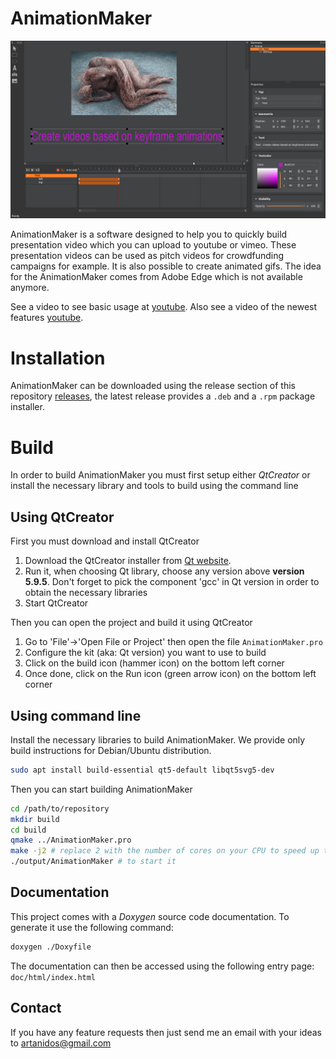# AnimationMaker

![Image](assets/AnimationMaker.png) 

AnimationMaker is a software designed to help you to quickly build presentation video which you can upload to youtube or vimeo. These presentation videos can be used as pitch videos for crowdfunding campaigns for example.
It is also possible to create animated gifs.
The idea for the AnimationMaker comes from Adobe Edge which is not available anymore.

See a video to see basic usage at [youtube](https://youtu.be/Ir7Lvd-O2aE).
Also see a video of the newest features [youtube](https://youtu.be/pa53WfUkbO0).

# Installation

AnimationMaker can be downloaded using the release section of this repository [releases](https://github.com/Artanidos/AnimationMaker/releases), the latest release provides a `.deb` and a `.rpm` package installer.

# Build

In order to build AnimationMaker you must first setup either *QtCreator* or install the necessary library and tools to build using the command line

## Using QtCreator

First you must download and install QtCreator

1. Download the QtCreator installer from [Qt website](https://www.qt.io/download-qt-installer).
2. Run it, when choosing Qt library, choose any version above **version 5.9.5**.
   Don't forget to pick the component 'gcc' in Qt version in order to obtain the necessary libraries
3. Start QtCreator

Then you can open the project and build it using QtCreator

1. Go to 'File'->'Open File or Project' then open the file `AnimationMaker.pro`
2. Configure the kit (aka: Qt version) you want to use to build
3. Click on the build icon (hammer icon) on the bottom left corner
4. Once done, click on the Run icon (green arrow icon) on the bottom left corner

## Using command line

Install the necessary libraries to build AnimationMaker. We provide only build instructions for Debian/Ubuntu
distribution.

```bash
sudo apt install build-essential qt5-default libqt5svg5-dev
```

Then you can start building AnimationMaker

```bash
cd /path/to/repository
mkdir build
cd build
qmake ../AnimationMaker.pro
make -j2 # replace 2 with the number of cores on your CPU to speed up the build
./output/AnimationMaker # to start it
```

## Documentation

This project comes with a _Doxygen_ source code documentation. To generate it use the following command:

```bash
doxygen ./Doxyfile
```

The documentation can then be accessed using the following entry page: `doc/html/index.html`

## Contact
If you have any feature requests then just send me an email with your ideas to artanidos@gmail.com


